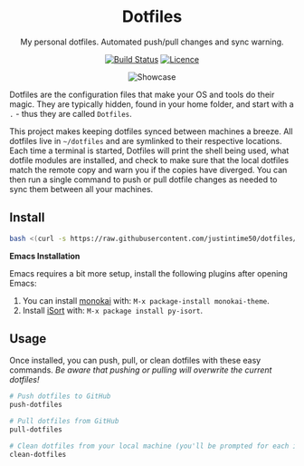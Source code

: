 <div align="center">

# Dotfiles

My personal dotfiles. Automated push/pull changes and sync warning.

[![Build Status](https://travis-ci.com/Justintime50/dotfiles.svg?branch=master)](https://travis-ci.com/Justintime50/dotfiles)
[![Licence](https://img.shields.io/github/license/justintime50/dotfiles)](LICENSE)

<img src="assets/showcase.png" alt="Showcase">

</div>

Dotfiles are the configuration files that make your OS and tools do their magic. They are typically hidden, found in your home folder, and start with a `.` - thus they are called `Dotfiles`.

This project makes keeping dotfiles synced between machines a breeze. All dotfiles live in `~/dotfiles` and are symlinked to their respective locations. Each time a terminal is started, Dotfiles will print the shell being used, what dotfile modules are installed, and check to make sure that the local dotfiles match the remote copy and warn you if the copies have diverged. You can then run a single command to push or pull dotfile changes as needed to sync them between all your machines.

## Install

```bash
bash <(curl -s https://raw.githubusercontent.com/justintime50/dotfiles/master/src/scripts/install.sh)
```

**Emacs Installation**

Emacs requires a bit more setup, install the following plugins after opening Emacs:

1. You can install [monokai](https://github.com/oneKelvinSmith/monokai-emacs) with: `M-x package-install monokai-theme`.
1. Install [iSort](https://github.com/paetzke/py-isort.el) with: `M-x package install py-isort`.

## Usage

Once installed, you can push, pull, or clean dotfiles with these easy commands. *Be aware that pushing or pulling will overwrite the current dotfiles!*

```bash
# Push dotfiles to GitHub
push-dotfiles

# Pull dotfiles from GitHub
pull-dotfiles

# Clean dotfiles from your local machine (you'll be prompted for each item)
clean-dotfiles
```
